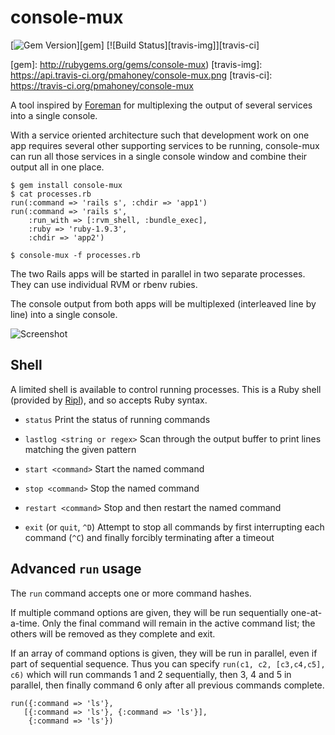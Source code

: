 console-mux
===========

[![Gem Version][gem-img]][gem]
[![Build Status][travis-img]][travis-ci]

[gem-img]: https://badge.fury.io/rb/console-mux.png
[gem]: http://rubygems.org/gems/console-mux)
[travis-img]: https://api.travis-ci.org/pmahoney/console-mux.png
[travis-ci]: https://travis-ci.org/pmahoney/console-mux

A tool inspired by [Foreman](https://github.com/ddollar/foreman) for
multiplexing the output of several services into a single console.

With a service oriented architecture such that development work on one
app requires several other supporting services to be running,
console-mux can run all those services in a single console window and
combine their output all in one place.

    $ gem install console-mux
    $ cat processes.rb
    run(:command => 'rails s', :chdir => 'app1')
    run(:command => 'rails s',
        :run_with => [:rvm_shell, :bundle_exec],
        :ruby => 'ruby-1.9.3',
        :chdir => 'app2')

    $ console-mux -f processes.rb

The two Rails apps will be started in parallel in two separate
processes.  They can use individual RVM or rbenv rubies.

The console output from both apps will be multiplexed (interleaved
line by line) into a single console.

![Screenshot][screenshot]

[screenshot]: http://polycrystal.org/~pat/scratch/console-mux2.png

Shell
-----

A limited shell is available to control running processes.  This is a
Ruby shell (provided by [Ripl](https://github.com/cldwalker/ripl)),
and so accepts Ruby syntax.

* `status` Print the status of running commands

* `lastlog <string or regex>` Scan through the output buffer to print
   lines matching the given pattern

* `start <command>` Start the named command

* `stop <command>` Stop the named command

* `restart <command>` Stop and then restart the named command

* `exit` (or `quit`, `^D`) Attempt to stop all commands by first
   interrupting each command (`^C`) and finally forcibly terminating
   after a timeout

Advanced `run` usage
--------------------

The `run` command accepts one or more command hashes.

If multiple command options are given, they will be run sequentially
one-at-a-time.  Only the final command will remain in the active
command list; the others will be removed as they complete and exit.

If an array of command options is given, they will be run in parallel,
even if part of sequential sequence.  Thus you can specify `run(c1,
c2, [c3,c4,c5], c6)` which will run commands 1 and 2 sequentially,
then 3, 4 and 5 in parallel, then finally command 6 only after all
previous commands complete.

    run({:command => 'ls'},
       [{:command => 'ls'}, {:command => 'ls'}],
        {:command => 'ls'})


